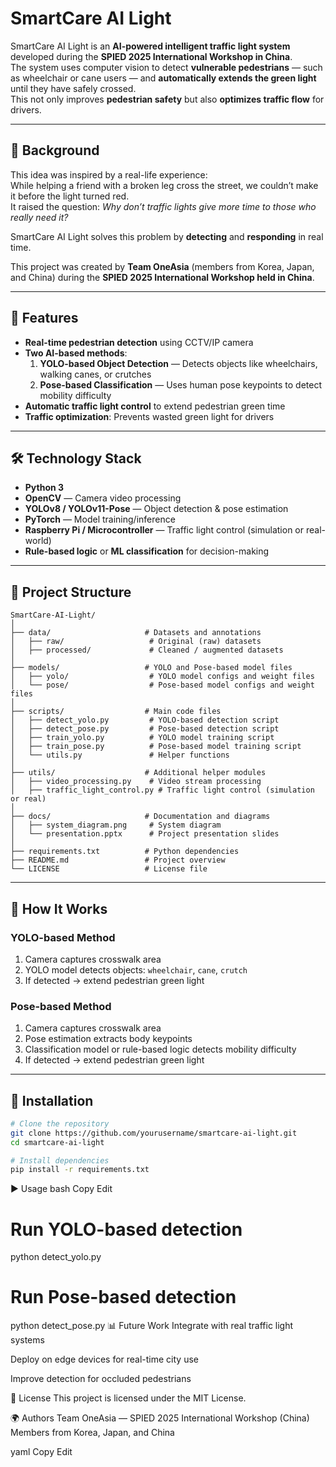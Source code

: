 # SmartCare AI Light

SmartCare AI Light is an **AI-powered intelligent traffic light system** developed during the **SPIED 2025 International Workshop in China**.  
The system uses computer vision to detect **vulnerable pedestrians** — such as wheelchair or cane users — and **automatically extends the green light** until they have safely crossed.  
This not only improves **pedestrian safety** but also **optimizes traffic flow** for drivers.

---

## 📜 Background

This idea was inspired by a real-life experience:  
While helping a friend with a broken leg cross the street, we couldn’t make it before the light turned red.  
It raised the question: *Why don’t traffic lights give more time to those who really need it?*

SmartCare AI Light solves this problem by **detecting** and **responding** in real time.

This project was created by **Team OneAsia** (members from Korea, Japan, and China) during the **SPIED 2025 International Workshop held in China**.

---

## 🚀 Features

- **Real-time pedestrian detection** using CCTV/IP camera
- **Two AI-based methods**:
  1. **YOLO-based Object Detection** — Detects objects like wheelchairs, walking canes, or crutches
  2. **Pose-based Classification** — Uses human pose keypoints to detect mobility difficulty
- **Automatic traffic light control** to extend pedestrian green time
- **Traffic optimization**: Prevents wasted green light for drivers

---

## 🛠️ Technology Stack

- **Python 3**
- **OpenCV** — Camera video processing
- **YOLOv8 / YOLOv11-Pose** — Object detection & pose estimation
- **PyTorch** — Model training/inference
- **Raspberry Pi / Microcontroller** — Traffic light control (simulation or real-world)
- **Rule-based logic** or **ML classification** for decision-making

---

## 📂 Project Structure
```
SmartCare-AI-Light/
│
├── data/                     # Datasets and annotations
│   ├── raw/                   # Original (raw) datasets
│   ├── processed/             # Cleaned / augmented datasets
│
├── models/                   # YOLO and Pose-based model files
│   ├── yolo/                  # YOLO model configs and weight files
│   └── pose/                  # Pose-based model configs and weight files
│
├── scripts/                  # Main code files
│   ├── detect_yolo.py         # YOLO-based detection script
│   ├── detect_pose.py         # Pose-based detection script
│   ├── train_yolo.py          # YOLO model training script
│   ├── train_pose.py          # Pose-based model training script
│   └── utils.py               # Helper functions
│
├── utils/                    # Additional helper modules
│   ├── video_processing.py    # Video stream processing
│   ├── traffic_light_control.py # Traffic light control (simulation or real)
│
├── docs/                     # Documentation and diagrams
│   ├── system_diagram.png     # System diagram
│   └── presentation.pptx      # Project presentation slides
│
├── requirements.txt          # Python dependencies
├── README.md                 # Project overview
└── LICENSE                   # License file
```
---

## 🔄 How It Works

### YOLO-based Method
1. Camera captures crosswalk area
2. YOLO model detects objects: `wheelchair`, `cane`, `crutch`
3. If detected → extend pedestrian green light

### Pose-based Method
1. Camera captures crosswalk area
2. Pose estimation extracts body keypoints
3. Classification model or rule-based logic detects mobility difficulty
4. If detected → extend pedestrian green light

---

## 📌 Installation

```bash
# Clone the repository
git clone https://github.com/yourusername/smartcare-ai-light.git
cd smartcare-ai-light

# Install dependencies
pip install -r requirements.txt
```
▶️ Usage
bash
Copy
Edit
# Run YOLO-based detection
python detect_yolo.py

# Run Pose-based detection
python detect_pose.py
📊 Future Work
Integrate with real traffic light systems

Deploy on edge devices for real-time city use

Improve detection for occluded pedestrians

📜 License
This project is licensed under the MIT License.

🌍 Authors
Team OneAsia — SPIED 2025 International Workshop (China)
Members from Korea, Japan, and China

yaml
Copy
Edit

